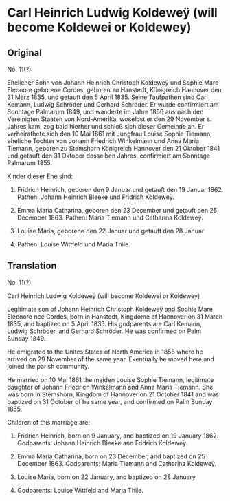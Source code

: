 # Carl Heinrich Ludwig Koldeweÿ (will become Koldewei or Koldewey)

## Original

No. 11(?)

Ehelicher Sohn von Johann Heinrich Christoph Koldeweÿ und Sophie Mare
Eleonore geborene Cordes, geboren zu Hanstedt, Königreich Hannover den
31 März 1835, und getauft den 5 April 1835. Seine Taufpathen sind Carl
Kemann, Ludwig Schröder und Gerhard Schröder. Er wurde confirmiert am
Sonntage Palmarum 1849, und wanderte im Jahre 1856 aus nach den
Vereinigten Staaten von Nord-Amerika, woselbst er den 29 November s.
Jahres kam, zog bald hierher und schloß sich dieser Gemeinde an. Er
verheirathete sich den 10 Mai 1861 mit Jungfrau Louise Sophie Tiemann,
eheliche Tochter von Johann Friedrich Winkelmann und Anna Maria Tiemann,
geboren zu Stemshorn Königreich Hannover den 21 Oktober 1841 und getauft
den 31 Oktober desselben Jahres, confirmiert am Sonntage Palmarum 1855.

Kinder dieser Ehe sind:

1. Fridrich Heinrich, geboren den 9 Januar und getauft den 19
Januar 1862. Pathen: Johann Heinrich Bleeke und Fridrich Koldeweÿ.

2. Emma Maria Catharina, geboren den 23 December und getauft den
25 December 1863. Pathen: Maria Tiemann und Catharina Koldeweÿ.

3. Louise Maria, geborene den 22 Januar und getauft den 28 Januar
1866. Pathen: Louise Wittfeld und Maria Thile.

## Translation

No. 11(?)

Carl Heinrich Ludwig Koldeweÿ (will become Koldewei or Koldewey)

Legitimate son of Johann Heinrich Christoph Koldeweÿ and Sophie Mare
Eleonore neé Cordes, born in Hanstedt, Kingdome of Hannover on 31 March
1835, and baptized on 5 April 1835. His godparents are Carl Kemann,
Ludwig Schröder, and Gerhard Schröder. He was confirmed on Palm Sunday
1849.

He emigrated to the Unites States of North America in 1856 where he
arrived on 29 November of the same year. Eventually he moved here and
joined the parish community.

He married on 10 Mai 1861 the maiden Louise Sophie Tiemann, legitimate
daughter of Johann Friedrich Winkelmann and Anna Maria Tiemann. She was
born in Stemshorn, Kingdom of Hannover on 21 October 1841 and was
baptized on 31 October of he same year, and confirmed on Palm Sunday
1855.

Children of this marriage are:

1. Fridrich Heinrich, born on 9 January, and baptized on 19
January 1862. Godparents: Johann Heinrich Bleeke and Fridrich Koldeweÿ.

2. Emma Maria Catharina, born on 23 December, and baptized on 25
December 1863. Godparents: Maria Tiemann and Catharina Koldeweÿ.

3. Louise Maria, born on 22 January, and baptized on 28 January
1866. Godparents: Louise Wittfeld and Maria Thile.
